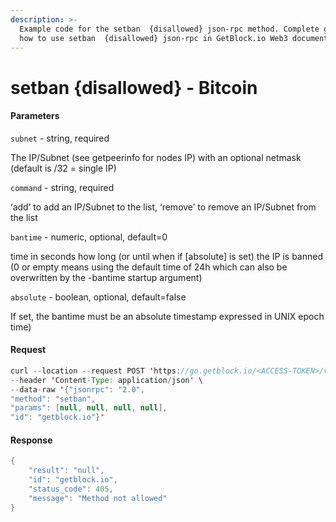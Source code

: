 ```yaml
---
description: >-
  Example code for the setban  {disallowed} json-rpc method. Сomplete guide on
  how to use setban  {disallowed} json-rpc in GetBlock.io Web3 documentation.
---
```


# setban {disallowed} - Bitcoin

#### Parameters

`subnet` - string, required

The IP/Subnet (see getpeerinfo for nodes IP) with an optional netmask (default is /32 = single IP)

`command` - string, required

‘add’ to add an IP/Subnet to the list, ‘remove’ to remove an IP/Subnet from the list

`bantime` - numeric, optional, default=0

time in seconds how long (or until when if \[absolute] is set) the IP is banned (0 or empty means using the default time of 24h which can also be overwritten by the -bantime startup argument)

`absolute` - boolean, optional, default=false

If set, the bantime must be an absolute timestamp expressed in UNIX epoch time)

#### Request

```java
curl --location --request POST 'https://go.getblock.io/<ACCESS-TOKEN>/v1/mainnet/' \
--header 'Content-Type: application/json' \
--data-raw '{"jsonrpc": "2.0",
"method": "setban",
"params": [null, null, null, null],
"id": "getblock.io"}'
```

#### Response

```java
{
    "result": "null",
    "id": "getblock.io",
    "status_code": 405,
    "message": "Method not allowed"
}
```
